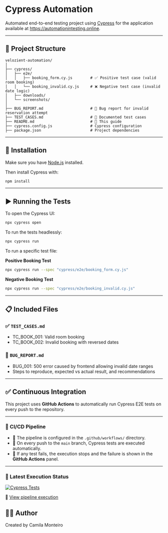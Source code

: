 # Cypress Automation

Automated end-to-end testing project using [Cypress](https://www.cypress.io/) for the application available at https://automationintesting.online.

---

## 📁 Project Structure

```
velozient-automation/
│
├── cypress/
│   ├── e2e/
│   │   ├── booking_form.cy.js        # ✅ Positive test case (valid room booking)
│   │   └── booking_invalid.cy.js     # ❌ Negative test case (invalid date logic)
│   ├── downloads/                     
│   └── screenshots/                  
│
├── BUG_REPORT.md                     # 🐞 Bug report for invalid reservation attempt
├── TEST_CASES.md                     # 🧾 Documented test cases
├── README.md                         # 📘 This guide
├── cypress.config.js                 # Cypress configuration
├── package.json                      # Project dependencies
```

---

## 🚀 Installation

Make sure you have [Node.js](https://nodejs.org/) installed.

Then install Cypress with:

```bash
npm install
```

---

## ▶️ Running the Tests

To open the Cypress UI:
```bash
npx cypress open
```

To run the tests headlessly:
```bash
npx cypress run
```

To run a specific test file:

**Positive Booking Test**
```bash
npx cypress run --spec "cypress/e2e/booking_form.cy.js"
```

**Negative Booking Test**
```bash
npx cypress run --spec "cypress/e2e/booking_invalid.cy.js"
```

---

## 📋 Included Files

### ✅ `TEST_CASES.md`
- TC_BOOK_001: Valid room booking
- TC_BOOK_002: Invalid booking with reversed dates

### 🐞 `BUG_REPORT.md`
- BUG_001: 500 error caused by frontend allowing invalid date ranges
- Steps to reproduce, expected vs actual result, and recommendations

---

## ✅ Continuous Integration

This project uses **GitHub Actions** to automatically run Cypress E2E tests on every push to the repository.

---

### 🔄 CI/CD Pipeline

- 📁 The pipeline is configured in the `.github/workflows/` directory.  
- 🚀 On every push to the `main` branch, Cypress tests are executed automatically.  
- 🛑 If any test fails, the execution stops and the failure is shown in the **GitHub Actions** panel.

---

### 📌 Latest Execution Status

[![Cypress Tests](https://github.com/camilagomo/velozient-automation/actions/workflows/cypress.yml/badge.svg)](https://github.com/camilagomo/velozient-automation/actions)

🔗 [View pipeline execution](https://github.com/camilagomo/velozient-automation/actions/runs/16232119475/job/45837107112)


## 👩‍💻 Author

Created by Camila Monteiro
